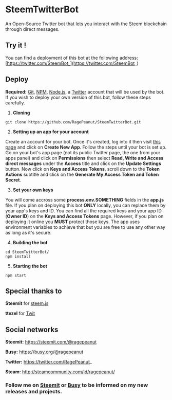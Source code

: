 # SteemTwitterBot
An Open-Source Twitter bot that lets you interact with the Steem blockchain through direct messages.

## Try it !
You can find a deployment of this bot at the following address: [https://twitter.com/SteemBot_](https://twitter.com/SteemBot_)

## Deploy
**Required:** [Git](https://git-scm.com/), [NPM](https://www.npmjs.com/), [Node.js](https://nodejs.org/), a [Twitter](https://twitter.com/) account that will be used by the bot. If you wish to deploy your own version of this bot, follow these steps carefully.
1. **Cloning**
```
git clone https://github.com/RagePeanut/SteemTwitterBot.git
```
2. **Setting up an app for your account**

Create an account for your bot. Once it's created, log into it then visit [this page](https://apps.twitter.com/) and click on **Create New App**. Follow the steps until your bot is set up. Go on your bot's app page (not its public Twitter page, the one from your apps panel) and click on **Permissions** then select **Read, Write and Access direct messages** under the **Access** title and click on the **Update Settings** button. Now click on **Keys and Access Tokens**, scroll down to the **Token Actions** subtitle and click on the **Generate My Access Token and Token Secret**.

3. **Set your own keys**

You will come accross some **process.env.SOMETHING** fields in the **app.js** file. If you plan on deploying this bot **ONLY** locally, you can replace them by your app's keys and ID. You can find all the required keys and your app ID (**Owner ID**) on the **Keys and Access Tokens** page. However, if you plan on deploying it online you **MUST** protect those keys. The app uses environment variables to achieve that but you are free to use any other way as long as it's secure.

4. **Building the bot**
```
cd SteemTwitterBot/
npm install
```
5. **Starting the bot**
```
npm start
```

## Special thanks to
**Steemit** for [steem.js](https://github.com/steemit/steem-js)

**ttezel** for [Twit](https://github.com/ttezel/twit)

## Social networks
**Steemit:** https://steemit.com/@ragepeanut

**Busy:** https://busy.org/@ragepeanut

**Twitter:** https://twitter.com/RagePeanut_

**Steam:** http://steamcommunity.com/id/ragepeanut/

### Follow me on [Steemit](https://steemit.com/@ragepeanut) or [Busy](https://busy.org/@ragepeanut) to be informed on my new releases and projects.

